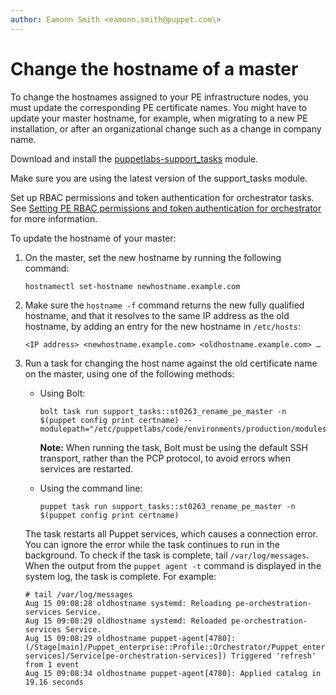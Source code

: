 ```yaml
---
author: Eamonn Smith <eamonn.smith@puppet.com\>
---
```


# Change the hostname of a master

To change the hostnames assigned to your PE infrastructure nodes, you must update the corresponding PE certificate names. You might have to update your master hostname, for example, when migrating to a new PE installation, or after an organizational change such as a change in company name.

Download and install the [puppetlabs-support\_tasks](https://forge.puppet.com/puppetlabs/support_tasks) module.

Make sure you are using the latest version of the support\_tasks module.

Set up RBAC permissions and token authentication for orchestrator tasks. See [Setting PE RBAC permissions and token authentication for orchestrator](configuring_puppet_orchestrator.md#) for more information.

To update the hostname of your master:

1.  On the master, set the new hostname by running the following command:

    ```
    hostnamectl set-hostname newhostname.example.com
    ```

2.  Make sure the `hostname -f` command returns the new fully qualified hostname, and that it resolves to the same IP address as the old hostname, by adding an entry for the new hostname in `/etc/hosts`:

    ```
    <IP address> <newhostname.example.com> <oldhostname.example.com> …
    ```

3.  Run a task for changing the host name against the old certificate name on the master, using one of the following methods:

    -   Using Bolt:

        ```
        bolt task run support_tasks::st0263_rename_pe_master -n $(puppet config print certname) --modulepath="/etc/puppetlabs/code/environments/production/modules"
        ```

        **Note:** When running the task, Bolt must be using the default SSH transport, rather than the PCP protocol, to avoid errors when services are restarted.

    -   Using the command line:

        ```
        puppet task run support_tasks::st0263_rename_pe_master -n $(puppet config print certname)
        ```

    The task restarts all Puppet services, which causes a connection error. You can ignore the error while the task continues to run in the background. To check if the task is complete, tail `/var/log/messages`. When the output from the `puppet agent -t` command is displayed in the system log, the task is complete. For example:

    ```
    # tail /var/log/messages
    Aug 15 09:08:28 oldhostname systemd: Reloading pe-orchestration-services Service.
    Aug 15 09:08:29 oldhostname systemd: Reloaded pe-orchestration-services Service.
    Aug 15 09:08:29 oldhostname puppet-agent[4780]: (/Stage[main]/Puppet_enterprise::Profile::Orchestrator/Puppet_enterprise::Trapperkeeper::Pe_service[orchestration-services]/Service[pe-orchestration-services]) Triggered 'refresh' from 1 event
    Aug 15 09:08:34 oldhostname puppet-agent[4780]: Applied catalog in 19.16 seconds
    ```


